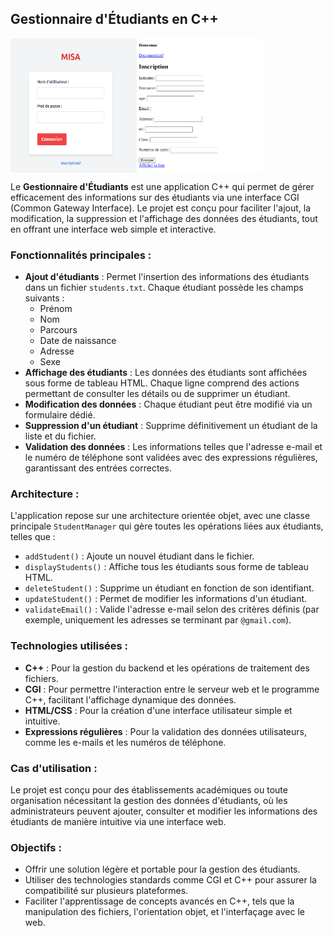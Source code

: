 ## Gestionnaire d'Étudiants en C++
<div style="display: flex;">
<img src="./acceuil.png" style="width: 40%;">
<img src="./student.png" style="width: 40%;">  
</div>

Le **Gestionnaire d'Étudiants** est une application C++ qui permet de gérer efficacement des informations sur des étudiants via une interface CGI (Common Gateway Interface). Le projet est conçu pour faciliter l'ajout, la modification, la suppression et l'affichage des données des étudiants, tout en offrant une interface web simple et interactive.

### Fonctionnalités principales :
- **Ajout d'étudiants** : Permet l'insertion des informations des étudiants dans un fichier `students.txt`. Chaque étudiant possède les champs suivants :
  - Prénom
  - Nom
  - Parcours
  - Date de naissance
  - Adresse
  - Sexe
- **Affichage des étudiants** : Les données des étudiants sont affichées sous forme de tableau HTML. Chaque ligne comprend des actions permettant de consulter les détails ou de supprimer un étudiant.
- **Modification des données** : Chaque étudiant peut être modifié via un formulaire dédié.
- **Suppression d'un étudiant** : Supprime définitivement un étudiant de la liste et du fichier.
- **Validation des données** : Les informations telles que l'adresse e-mail et le numéro de téléphone sont validées avec des expressions régulières, garantissant des entrées correctes.

### Architecture :
L'application repose sur une architecture orientée objet, avec une classe principale `StudentManager` qui gère toutes les opérations liées aux étudiants, telles que :
- `addStudent()` : Ajoute un nouvel étudiant dans le fichier.
- `displayStudents()` : Affiche tous les étudiants sous forme de tableau HTML.
- `deleteStudent()` : Supprime un étudiant en fonction de son identifiant.
- `updateStudent()` : Permet de modifier les informations d'un étudiant.
- `validateEmail()` : Valide l'adresse e-mail selon des critères définis (par exemple, uniquement les adresses se terminant par `@gmail.com`).

### Technologies utilisées :
- **C++** : Pour la gestion du backend et les opérations de traitement des fichiers.
- **CGI** : Pour permettre l'interaction entre le serveur web et le programme C++, facilitant l'affichage dynamique des données.
- **HTML/CSS** : Pour la création d'une interface utilisateur simple et intuitive.
- **Expressions régulières** : Pour la validation des données utilisateurs, comme les e-mails et les numéros de téléphone.

### Cas d'utilisation :
Le projet est conçu pour des établissements académiques ou toute organisation nécessitant la gestion des données d'étudiants, où les administrateurs peuvent ajouter, consulter et modifier les informations des étudiants de manière intuitive via une interface web.

### Objectifs :
- Offrir une solution légère et portable pour la gestion des étudiants.
- Utiliser des technologies standards comme CGI et C++ pour assurer la compatibilité sur plusieurs plateformes.
- Faciliter l'apprentissage de concepts avancés en C++, tels que la manipulation des fichiers, l'orientation objet, et l'interfaçage avec le web.
